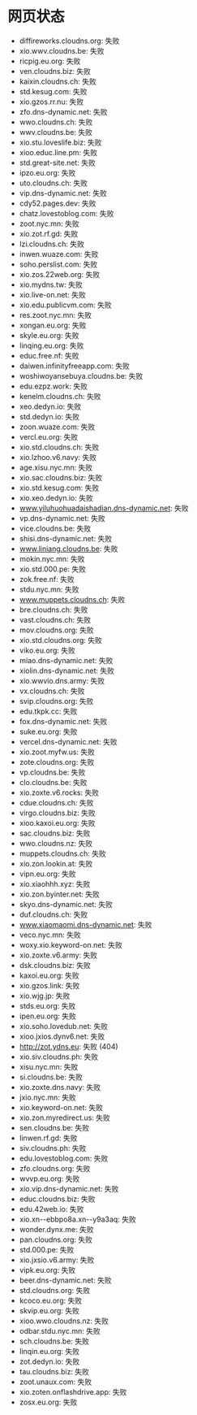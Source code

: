 # 网页状态
- diffireworks.cloudns.org: 失败
- xio.wwv.cloudns.be: 失败
- ricpig.eu.org: 失败
- ven.cloudns.biz: 失败
- kaixin.cloudns.ch: 失败
- std.kesug.com: 失败
- xio.gzos.rr.nu: 失败
- zfo.dns-dynamic.net: 失败
- wwo.cloudns.ch: 失败
- wwv.cloudns.be: 失败
- xio.stu.loveslife.biz: 失败
- xioo.educ.line.pm: 失败
- std.great-site.net: 失败
- ipzo.eu.org: 失败
- uto.cloudns.ch: 失败
- vip.dns-dynamic.net: 失败
- cdy52.pages.dev: 失败
- chatz.lovestoblog.com: 失败
- zoot.nyc.mn: 失败
- xio.zot.rf.gd: 失败
- lzi.cloudns.ch: 失败
- inwen.wuaze.com: 失败
- soho.perslist.com: 失败
- xio.zos.22web.org: 失败
- xio.mydns.tw: 失败
- xio.live-on.net: 失败
- xio.edu.publicvm.com: 失败
- res.zoot.nyc.mn: 失败
- xongan.eu.org: 失败
- skyle.eu.org: 失败
- linqing.eu.org: 失败
- educ.free.nf: 失败
- daiwen.infinityfreeapp.com: 失败
- woshiwoyansebuya.cloudns.be: 失败
- edu.ezpz.work: 失败
- kenelm.cloudns.ch: 失败
- xeo.dedyn.io: 失败
- std.dedyn.io: 失败
- zoon.wuaze.com: 失败
- vercl.eu.org: 失败
- xio.std.cloudns.ch: 失败
- xio.lzhoo.v6.navy: 失败
- age.xisu.nyc.mn: 失败
- xio.sac.cloudns.biz: 失败
- xio.std.kesug.com: 失败
- xio.xeo.dedyn.io: 失败
- www.yiluhuohuadaishadian.dns-dynamic.net: 失败
- vp.dns-dynamic.net: 失败
- vice.cloudns.be: 失败
- shisi.dns-dynamic.net: 失败
- www.liniang.cloudns.be: 失败
- mokin.nyc.mn: 失败
- xio.std.000.pe: 失败
- zok.free.nf: 失败
- stdu.nyc.mn: 失败
- www.muppets.cloudns.ch: 失败
- bre.cloudns.ch: 失败
- vast.cloudns.ch: 失败
- mov.cloudns.org: 失败
- xio.std.cloudns.org: 失败
- viko.eu.org: 失败
- miao.dns-dynamic.net: 失败
- xiolin.dns-dynamic.net: 失败
- xio.wwvio.dns.army: 失败
- vx.cloudns.ch: 失败
- svip.cloudns.org: 失败
- edu.tkpk.cc: 失败
- fox.dns-dynamic.net: 失败
- suke.eu.org: 失败
- vercel.dns-dynamic.net: 失败
- xio.zoot.myfw.us: 失败
- zote.cloudns.org: 失败
- vp.cloudns.be: 失败
- clo.cloudns.be: 失败
- xio.zoxte.v6.rocks: 失败
- cdue.cloudns.ch: 失败
- virgo.cloudns.biz: 失败
- xioo.kaxoi.eu.org: 失败
- sac.cloudns.biz: 失败
- wwo.cloudns.nz: 失败
- muppets.cloudns.ch: 失败
- xio.zon.lookin.at: 失败
- vipn.eu.org: 失败
- xio.xiaohhh.xyz: 失败
- xio.zon.byinter.net: 失败
- skyo.dns-dynamic.net: 失败
- duf.cloudns.ch: 失败
- www.xiaomaomi.dns-dynamic.net: 失败
- veco.nyc.mn: 失败
- woxy.xio.keyword-on.net: 失败
- xio.zoxte.v6.army: 失败
- dsk.cloudns.biz: 失败
- kaxoi.eu.org: 失败
- xio.gzos.link: 失败
- xio.wjg.jp: 失败
- stds.eu.org: 失败
- ipen.eu.org: 失败
- xio.soho.lovedub.net: 失败
- xioo.jxios.dynv6.net: 失败
- http://zot.ydns.eu: 失败 (404)
- xio.siv.cloudns.ph: 失败
- xisu.nyc.mn: 失败
- si.cloudns.be: 失败
- xio.zoxte.dns.navy: 失败
- jxio.nyc.mn: 失败
- xio.keyword-on.net: 失败
- xio.zon.myredirect.us: 失败
- sen.cloudns.be: 失败
- linwen.rf.gd: 失败
- siv.cloudns.ph: 失败
- edu.lovestoblog.com: 失败
- zfo.cloudns.org: 失败
- wvvp.eu.org: 失败
- xio.vip.dns-dynamic.net: 失败
- educ.cloudns.biz: 失败
- edu.42web.io: 失败
- xio.xn--ebbpo8a.xn--y9a3aq: 失败
- wonder.dynx.me: 失败
- pan.cloudns.org: 失败
- std.000.pe: 失败
- xio.jxsio.v6.army: 失败
- vipk.eu.org: 失败
- beer.dns-dynamic.net: 失败
- std.cloudns.org: 失败
- kcoco.eu.org: 失败
- skvip.eu.org: 失败
- xioo.wwo.cloudns.nz: 失败
- odbar.stdu.nyc.mn: 失败
- sch.cloudns.be: 失败
- linqin.eu.org: 失败
- zot.dedyn.io: 失败
- tau.cloudns.biz: 失败
- zoot.unaux.com: 失败
- xio.zoten.onflashdrive.app: 失败
- zosx.eu.org: 失败
